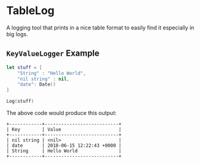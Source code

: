 # TableLog
A logging tool that prints in a nice table format to easily find it especially in big logs.

##  `KeyValueLogger` Example

```swift
let stuff = [
    "String" : "Hello World",
    "nil string" : nil,
    "date": Date()
]

Log(stuff)
```


The above code would produce this output:

```
+------------+---------------------------+
| Key        | Value                     |
+------------+---------------------------+
| nil string | <nil>                     |
| date       | 2018-06-15 12:22:43 +0000 |
| String     | Hello World               |
+------------+---------------------------+
```
